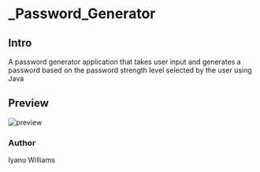 # _Password_Generator
## Intro
A password generator application that takes user input and generates a password based on the password strength level selected by the user using Java
## Preview
![preview](https://user-images.githubusercontent.com/57849511/172115723-42653939-9f9d-45d3-9ec7-b0cf6d0de0bf.gif)
### Author
Iyanu Williams
